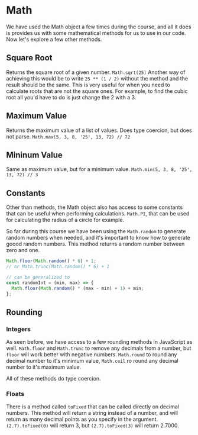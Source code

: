 # Math

We have used the Math object a few times during the course, and all it does is provides us with some mathematical methods for us to use in our code. Now let's explore a few other methods.

## Square Root

Returns the square root of a given number. `Math.sqrt(25)`
Another way of achieving this would be to write `25 ** (1 / 2)` without the method and the result should be the same. This is very useful for when you need to calculate roots that are not the square ones. For example, to find the cubic root all you'd have to do is just change the 2 with a 3.

## Maximum Value

Returns the maximum value of a list of values. Does type coercion, but does not parse.
`Math.max(5, 3, 8, '25', 13, 72) // 72`

## Mininum Value

Same as maximum value, but for a minimum value.
`Math.min(5, 3, 8, '25', 13, 72) // 3`

## Constants

Other than methods, the Math object also has access to some constants that can be useful when performing calculations.
`Math.PI`, that can be used for calculating the radius of a circle for example.

So far during this course we have been using the `Math.random` to generate random numbers when needed, and it's important to know how to generate goood random numbers. This method returns a random number between zero and one.

```javascript
Math.floor(Math.random() * 6) + 1;
// or Math.trunc(Math.random() * 6) + 1

// can be generalized to
const randomInt = (min, max) => {
  Math.floor(Math.random() * (max - min) + 1) + min;
};
```

## Rounding

### Integers

As seen before, we have access to a few rounding methods in JavaScript as well.
`Math.floor` and `Math.trunc` to remove any decimals from a number, but `floor` will work better with negative numbers.
`Math.round` to round any decimal number to it's minimum value,
`Math.ceil` ro round any decimal number to it's maximum value.

All of these methods do type coercion.

### Floats

There is a method called `toFixed` that can be called directly on decimal numbers. This method will return a string instead of a number, and will return as many decimal points as you specify in the argument.
`(2.7).toFixed(0)` will return 3, but `(2.7).toFixed(3)` will return 2.7000.
